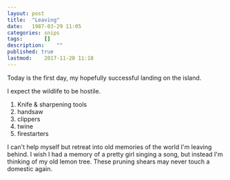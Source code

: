 ```yaml
---
layout: post
title: 	"Leaving"
date:	1987-03-29 11:05	
categories:	snips
tags:		[] 
description: 	""
published: true
lastmod:	2017-11-20 11:18
---
```


Today is the first day, my hopefully successful landing on the island. 

I expect the wildlife to be hostile. 

1. Knife & sharpening tools
2. handsaw
3. clippers
4. twine
5. firestarters

I can't help myself but retreat into old memories of the world I'm leaving behind. I wish I had a memory of a pretty girl singing a song, but instead I'm thinking of my old lemon tree. These pruning shears may never touch a domestic again.